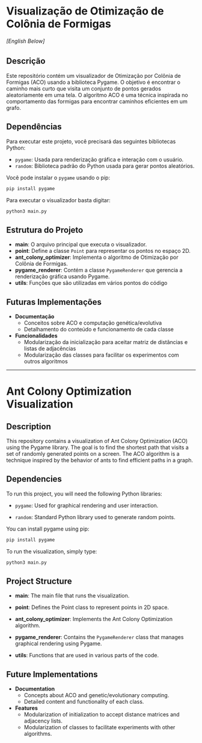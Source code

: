 # Visualização de Otimização de Colônia de Formigas

###### [English Below]

## Descrição

Este repositório contém um visualizador de Otimização por Colônia de Formigas (ACO) usando a biblioteca Pygame. O objetivo é encontrar o caminho mais curto que visita um conjunto de pontos gerados aleatoriamente em uma tela. O algoritmo ACO é uma técnica inspirada no comportamento das formigas para encontrar caminhos eficientes em um grafo.

## Dependências

Para executar este projeto, você precisará das seguintes bibliotecas Python:

- `pygame`: Usada para renderização gráfica e interação com o usuário.
- `random`: Biblioteca padrão do Python usada para gerar pontos aleatórios.

Você pode instalar o `pygame` usando o pip:

```bash
pip install pygame
```

Para executar o visualizador basta digitar:

```bash
python3 main.py
```

## Estrutura do Projeto

- **main**: O arquivo principal que executa o visualizador.
- **point**: Define a classe `Point` para representar os pontos no espaço 2D.
- **ant_colony_optimizer**: Implementa o algoritmo de Otimização por Colônia de Formigas.
- **pygame_renderer**: Contém a classe `PygameRenderer` que gerencia a renderização gráfica usando Pygame.
- **utils**: Funções que são utilizadas em vários pontos do código

## Futuras Implementações

- **Documentação**
  - Conceitos sobre ACO e computação genética/evolutiva
  - Detalhamento do conteúdo e funcionamento de cada classe
- **Funcionalidades**
  - Modularização da inicialização para aceitar matriz de distâncias e listas de adjacências
  - Modularização das classes para facilitar os experimentos com outros algoritmos

---

# Ant Colony Optimization Visualization

## Description

This repository contains a visualization of Ant Colony Optimization (ACO) using the Pygame library. The goal is to find the shortest path that visits a set of randomly generated points on a screen. The ACO algorithm is a technique inspired by the behavior of ants to find efficient paths in a graph.

## Dependencies

To run this project, you will need the following Python libraries:

- `pygame`: Used for graphical rendering and user interaction.

- `random`: Standard Python library used to generate random points.

You can install pygame using pip:

```bash
pip install pygame
```

To run the visualization, simply type:

```bash
python3 main.py
```

## Project Structure

- **main**: The main file that runs the visualization.

- **point**: Defines the Point class to represent points in 2D space.

- **ant_colony_optimizer**: Implements the Ant
  Colony Optimization algorithm.

- **pygame_renderer**: Contains the `PygameRenderer` class that manages graphical rendering using Pygame.

- **utils**: Functions that are used in various parts of the code.

## Future Implementations

- **Documentation**
  - Concepts about ACO and genetic/evolutionary computing.
  - Detailed content and functionality of each class.
- **Features**
  - Modularization of initialization to accept distance matrices and adjacency lists.
  - Modularization of classes to facilitate experiments with other algorithms.
